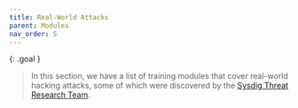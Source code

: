 ```yaml
---
title: Real-World Attacks
parent: Modules
nav_order: 5
---
```


{: .goal }
> In this section, we have a list of training modules that cover real-world hacking attacks, some of which were discovered by the [Sysdig Threat Research Team](https://sysdig.com/threat-research/).
